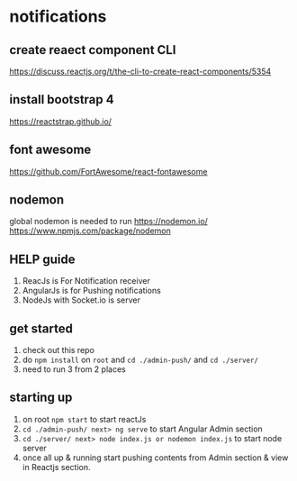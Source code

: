 # notifications

## create reaect component CLI
https://discuss.reactjs.org/t/the-cli-to-create-react-components/5354

## install bootstrap 4
https://reactstrap.github.io/

## font awesome
https://github.com/FortAwesome/react-fontawesome

## nodemon 
global nodemon is needed to run
https://nodemon.io/
https://www.npmjs.com/package/nodemon

## HELP guide
1. ReacJs is For Notification receiver
2. AngularJs is for Pushing notifications
3. NodeJs with Socket.io is server

## get started
1. check out this repo
2. do `npm install` on `root` and `cd ./admin-push/` and `cd ./server/`
3. need to run 3 from 2 places

## starting up
1. on root `npm start` to start reactJs
2. `cd ./admin-push/ next> ng serve` to start Angular Admin section
3. `cd ./server/ next> node index.js or nodemon index.js` to start node server
4. once all up & running start pushing contents from Admin section & view in Reactjs section.